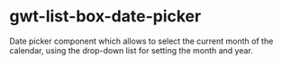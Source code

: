 gwt-list-box-date-picker
========================

Date picker component which allows to select the current month of the calendar, using the drop-down list for setting the month and year.
